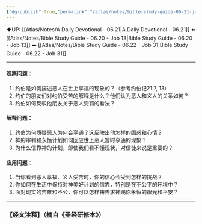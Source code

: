 ```yaml
---
{"dg-publish":true,"permalink":"/atlas/notes/bible-study-guide-06-21-job-21/"}
---
```


⬆️UP: [[Atlas/Notes/A Daily Devotional - 06.21\|A Daily Devotional - 06.21]]
⬅️ [[Atlas/Notes/Bible Study Guide - 06.20 - Job 13\|Bible Study Guide - 06.20 - Job 13]]
➡️ [[Atlas/Notes/Bible Study Guide - 06.22 - Job 31\|Bible Study Guide - 06.22 - Job 31]] 

---

#### 观察问题：
1. 约伯是如何描述恶人在世上享福的现象的？（参考约伯记21:7, 13）
2. 约伯的朋友们对约伯受苦的解释是什么？他们认为恶人和义人的关系如何？
3. 约伯如何反驳他朋友关于恶人受罚的看法？

#### 解释问题：
1. 约伯为何质疑恶人为何会亨通？这反映出他怎样的困惑和心情？
2. 神的审判和永恒计划如何回应世上恶人暂时亨通的现象？
3. 为什么信靠神的计划，即使我们看不懂现状，对信徒来说是重要的？

#### 应用问题：
1. 当你看到恶人享福、义人受苦时，你的信心会受到怎样的挑战？
2. 你如何在生活中保持对神美好计划的信靠，特别是在不公平的环境中？
3. 面对现实的苦难和不公，你可以怎样祷告求神赐你永恒的眼光和平安？


---
### 【经文注释】（摘自《圣经研修本》）

